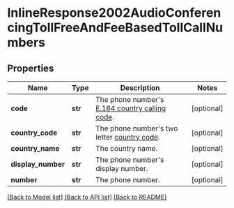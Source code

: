 # InlineResponse2002AudioConferencingTollFreeAndFeeBasedTollCallNumbers

## Properties
Name | Type | Description | Notes
------------ | ------------- | ------------- | -------------
**code** | **str** | The phone number&#x27;s [E.164 country calling code](https://en.wikipedia.org/wiki/List_of_country_calling_codes). | [optional] 
**country_code** | **str** | The phone number&#x27;s two letter [country code](https://developers.zoom.us/docs/api/rest/other-references/abbreviation-lists/#countries). | [optional] 
**country_name** | **str** | The country name. | [optional] 
**display_number** | **str** | The phone number&#x27;s display number. | [optional] 
**number** | **str** | The phone number. | [optional] 

[[Back to Model list]](../README.md#documentation-for-models) [[Back to API list]](../README.md#documentation-for-api-endpoints) [[Back to README]](../README.md)

